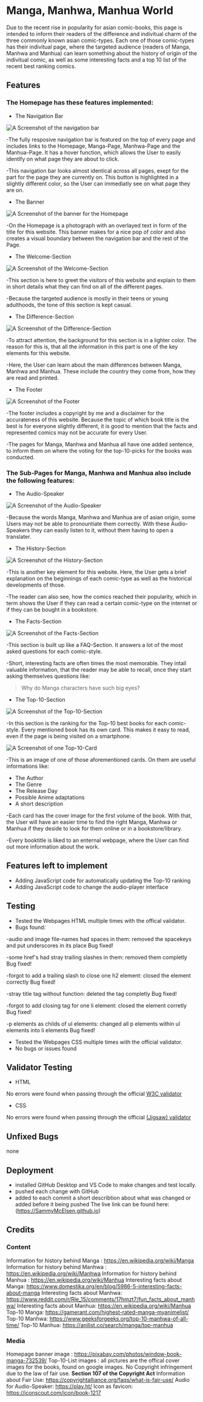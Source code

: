 # Manga, Manhwa, Manhua World

Due to the recent rise in popularity for asian comic-books, this page is intended to inform their readers of the difference and indivitual charm of the three commonly known asian comic-types.
Each one of those comic-types has their indivitual page, where the targeted audience (readers of Manga, Manhwa and Manhua) can learn something about the history of origin of the indivitual comic, as well as some interesting facts and a top 10 list of the recent best ranking comics.

## Features

### The Homepage has these features implemented:

+ The Navigation Bar

![A Screenshot of the navigation bar](./screenshots/Screenshot%20Navigation%20Bar.png)

-The fully resposive navigation bar is featured on the top of every page and includes links to the Homepage, Manga-Page, Manhwa-Page and the Manhua-Page. It has a hover function, which allows the User to easily identify on what page they are about to click.

-This navigation bar looks almost identical across all pages, exept for the part for the page they are currently on. This button is highlighted in a slightly different color, so the User can immediatly see on what page they are on.

+ The Banner

![A Screenshot of the banner for the Homepage](./screenshots/Screenshot%20Banner.png)

-On the Homepage is a photograph with an overlayed text in form of the title for this website. This banner makes for a nice pop of color and also creates a visual boundary between the navigation bar and the rest of the Page.

+ The Welcome-Section

![A Screenshot of the Welcome-Section](./screenshots/Screenshot%20Welcome-Section.png)

-This section is here to greet the visitors of this website and explain to them in short details what they can find on all of the different pages.

-Because the targeted audience is mostly in their teens or young adulthoods, the tone of this section is kept casual.

+ The Difference-Section

![A Screenshot of the Difference-Section](./screenshots/Screenshot%20Difference-Section.png)

-To attract attention, the background for this section is in a lighter color. The reason for this is, that all the information in this part is one of the key elements for this website.

-Here, the User can learn about the main differences between Manga, Manhwa and Manhua. These include the country they come from, how they are read and printed.

+ The Footer

![A Screenshot of the Footer](./screenshots/Screenshot%20Footer.png)

-The footer includes a copyright by me and a disclaimer for the accurateness of this website. Because the topic of which book title is the best is for everyone slightly different, it is good to mention that the facts and represented comics may not be accurate for every User.

-The pages for Manga, Manhwa and Manhua all have one added sentence, to inform them on where the voting for the top-10-picks for the books was conducted.

### The Sub-Pages for Manga, Manhwa and Manhua also include the following features:

+ The Audio-Speaker

![A Screenshot of the Audio-Speaker](./screenshots/Screenshot%20Audio-Speaker.png)

-Because the words Manga, Manhwa and Manhua are of asian origin, some Users may not be able to pronountiate them correctly. With these Audio-Speakers they can easily listen to it, without them having to open a translater.

+ The History-Section

![A Screenshot of the History-Section](./screenshots/Screenshot%20History-Section.png)

-This is another key element for this website. Here, the User gets a brief explanation on the beginnings of each comic-type as well as the historical developments of those.

-The reader can also see, how the comics reached their popularity, which in term shows the User if they can read a certain comic-type on the internet or if they can be bought in a bookstore. 

+ The Facts-Section

![A Screenshot of the Facts-Section](./screenshots/Screenshot%20Facts-Section.png)

-This section is built up like a FAQ-Section. It answers a lot of the most asked questions for each comic-style.

-Short, interesting facts are often times the most memorable. They intail valuable information, that the reader may be able to recall, once they start asking themselves questions like:
>Why do Manga characters have such big eyes? 

+ The Top-10-Section

![A Screenshot of the Top-10-Section](./screenshots/Screenshot%20Top-10-Section.png)

-In this section is the ranking for the Top-10 best books for each comic-style. Every mentioned book has its own card. This makes it easy to read, even if the page is being visited on a smartphone.

![A Screenshot of one Top-10-Card](./screenshots/Screenshot%20Top-10-Card.png)

-This is an image of one of those aforementioned cards. On them are useful informations like:
+ The Author
+ The Genre
+ The Release Day
+ Possible Anime adaptations
+ A short description

-Each card has the cover image for the first volume of the book. With that, the User will have an easier time to find the right Manga, Manhwa or Manhua if they deside to look for them online or in a bookstore/library.

-Every booktitle is liked to an enternal webpage, where the User can find out more information about the work.

## Features left to implement

+ Adding JavaScript code for automatically updating the Top-10 ranking
+ Adding JavaScript code to change the audio-player interface


## Testing

+ Tested the Webpages HTML multiple times with the offical validator.
+ Bugs found: 

-audio and image file-names had spaces in them: removed the spacekeys and put underscores in its place
Bug fixed!

-some href's had stray trailing slashes in them: removed them completly
Bug fixed!

-forgot to add a trailing slash to close one h2 element: closed the element correctly
Bug fixed!

-stray title tag without function: deleted the tag completly
Bug fixed!

-forgot to add closing tag for one li element: closed the element corretly
Bug fixed!

-p elements as childs of ul elements: changed all p elements within ul elements into li elements
Bug fixed!

+ Tested the Webpages CSS multiple times with the official validator.
+ No bugs or issues found

## Validator Testing

+ HTML

No errors were found when passing through the official [W3C validator](https://validator.w3.org/nu/?doc=https%3A%2F%2FSammyMcElsen.github.io%2Fmanhwa.html)

+ CSS

No errors were found when passing through the official [(Jigsaw) validator](https://jigsaw.w3.org/css-validator/validator?uri=https%3A%2F%2FSammyMcElsen.github.io%2Fmanga.html&profile=css3svg&usermedium=all&warning=1&vextwarning=&lang=en)

## Unfixed Bugs

none

## Deployment

+ installed GitHub Desktop and VS Code to make changes and test locally.
+ pushed each change with GitHub
+ added to each commit a short describtion about what was changed or added before it being pushed
The live link can be found here: (https://SammyMcElsen.github.io)

## Credits

### Content

Information for history behind Manga : <https://en.wikipedia.org/wiki/Manga>
Information for history behind Manhwa : <https://en.wikipedia.org/wiki/Manhwa>
Information for history behind Manhua : <https://en.wikipedia.org/wiki/Manhua>
Interesting facts about Manga: <https://www.domestika.org/en/blog/5986-5-interesting-facts-about-manga>
Interesting facts about Manhwa: <https://www.reddit.com/r/Rle_15/comments/17hmzt7/fun_facts_about_manhwa/>
Interesting facts about Manhua: <https://en.wikipedia.org/wiki/Manhua>
Top-10 Manga: <https://gamerant.com/highest-rated-manga-myanimelist/>
Top-10 Manhwa: <https://www.geeksforgeeks.org/top-10-manhwa-of-all-time/>
Top-10 Manhua: <https://anilist.co/search/manga/top-manhua>

### Media

Homepage banner image : <https://pixabay.com/photos/window-book-manga-732539/>
Top-10-List images : all pictures are the offical cover images for the books, found on google images. No Copyright infringement due to the law of fair use. **Section 107 of the Copyright Act**
Information about Fair Use: <https://copyrightalliance.org/faqs/what-is-fair-use/>
Audio for Audio-Speaker: <https://play.ht/>
Icon as favicon: <https://iconscout.com/icon/book-1217>